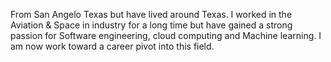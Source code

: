 From San Angelo Texas but have lived around Texas. I worked in the Aviation & Space in industry for a long time but have gained a strong passion for Software engineering, cloud computing and Machine learning. I am now work toward a career pivot into this field.

